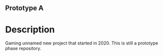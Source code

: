 ## Prototype A

# Description

Gaming unnamed new project that started in 2020.
This is still a prototype phase repository.
